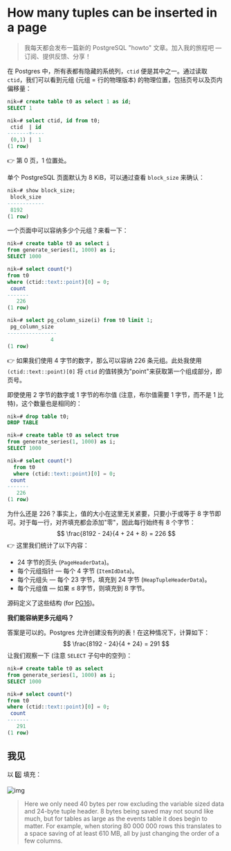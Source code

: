 # How many tuples can be inserted in a page

> 我每天都会发布一篇新的 PostgreSQL "howto" 文章。加入我的旅程吧 — 订阅、提供反馈、分享！

在 Postgres 中，所有表都有隐藏的系统列，`ctid` 便是其中之一。通过读取 `ctid`，我们可以看到元组 (元组 = 行的物理版本) 的物理位置，包括页号以及页内偏移量：

```sql
nik=# create table t0 as select 1 as id;
SELECT 1

nik=# select ctid, id from t0;
 ctid  | id
-------+----
 (0,1) |  1
(1 row)
```

👉 第 0 页，1 位置处。

单个 PostgreSQL 页面默认为 8 KiB，可以通过查看 `block_size` 来确认：

```sql
nik=# show block_size;
 block_size
------------
 8192
(1 row)
```

一个页面中可以容纳多少个元组？来看一下：

```sql
nik=# create table t0 as select i
from generate_series(1, 1000) as i;
SELECT 1000

nik=# select count(*)
from t0
where (ctid::text::point)[0] = 0;
 count
-------
   226
(1 row)

nik=# select pg_column_size(i) from t0 limit 1;
 pg_column_size
----------------
              4
(1 row)
```

👉 如果我们使用 4 字节的数字，那么可以容纳 226 条元组。此处我使用 `(ctid::text::point)[0]` 将 `ctid` 的值转换为"point"来获取第一个组成部分，即页号。

即使使用 2 字节的数字或 1 字节的布尔值 (注意，布尔值需要 1 字节，而不是 1 比特)，这个数量也是相同的：

```sql
nik=# drop table t0;
DROP TABLE

nik=# create table t0 as select true
from generate_series(1, 1000) as i;
SELECT 1000

nik=# select count(*)
  from t0
  where (ctid::text::point)[0] = 0;
 count
-------
   226
(1 row)
```

为什么还是 226？事实上，值的大小在这里无关紧要，只要小于或等于 8 字节即可。对于每一行，对齐填充都会添加"零"，因此每行始终有 8 个字节：
$$
\frac{8192 - 24}{4 + 24 + 8} = 226
$$
👉 这里我们统计了以下内容：

- 24 字节的页头 (`PageHeaderData`)。
- 每个元组指针 — 每个 4 字节 (`ItemIdData`)。
- 每个元组头 — 每个 23 字节，填充到 24 字节 (`HeapTupleHeaderData`)。
- 每个元组值 — 如果 ≤ 8字节，则填充到 8 字节。

源码定义了这些结构 (for [PG16](https://github.com/postgres/postgres/blob/REL_16_STABLE/src/include/storage/bufpage.h))。

**我们能容纳更多元组吗？**

答案是可以的。Postgres 允许创建没有列的表！在这种情况下，计算如下：
$$
\frac{8192 - 24}{4 + 24} = 291
$$
让我们观察一下 (注意 `SELECT` 子句中的空列)：

```sql
nik=# create table t0 as select
from generate_series(1, 1000) as i;
SELECT 1000

nik=# select count(*)
from t0
where (ctid::text::point)[0] = 0;
 count
-------
   291
(1 row)
```

## 我见

以 0️⃣ 填充：

![img](https://gitee.com/xiongcccc/internals_image/raw/master/docsfiy/image-20241030122538478.png)

>Here we only need 40 bytes per row excluding the variable sized data and 24-byte tuple header. 8 bytes being saved may not sound like much, but for tables as large as the events table it does begin to matter. For example, when storing 80 000 000 rows this translates to a space saving of at least 610 MB, all by just changing the order of a few columns.